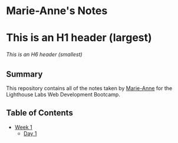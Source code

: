 # Marie-Anne's Notes

# This is an H1 header (largest)
###### This is an H6 header (smallest)

## Summary 

This repository contains all of the notes taken by [Marie-Anne](https://github.com/Marie-AnneS) for the Lighthouse Labs Web Development Bootcamp.


## Table of Contents
* [Week 1](/Week_1)
  * [Day 1](/Week_1/Day_1)

  